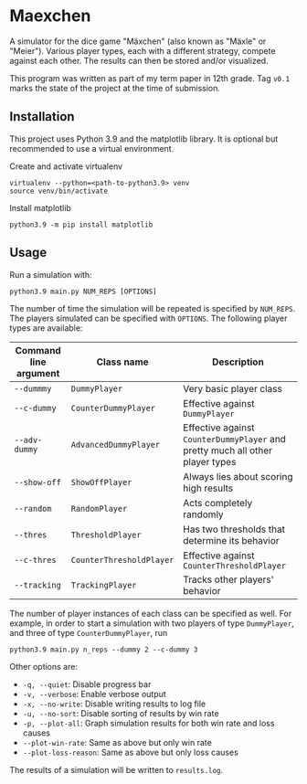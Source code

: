 # Maexchen

A simulator for the dice game "Mäxchen" (also known as "Mäxle" or "Meier").
Various player types, each with a different strategy, compete against each other.
The results can then be stored and/or visualized.

This program was written as part of my term paper in 12th grade.
Tag `v0.1` marks the state of the project at the time of submission.

## Installation
This project uses Python 3.9 and the matplotlib library. It is optional but recommended to use a virtual environment.

Create and activate virtualenv
```
virtualenv --python=<path-to-python3.9> venv
source venv/bin/activate
```

Install matplotlib
```
python3.9 -m pip install matplotlib
```

## Usage
Run a simulation with:
```
python3.9 main.py NUM_REPS [OPTIONS]
```
The number of time the simulation will be repeated is specified by `NUM_REPS`.
The players simulated can be specified with `OPTIONS`.  The following player types are available:

Command line argument | Class name | Description
----------------------|------------|------------
`--dummmy` | `DummyPlayer` |  Very basic player class
`--c-dummy` | `CounterDummyPlayer` | Effective against `DummyPlayer`
`--adv-dummy` | `AdvancedDummyPlayer` | Effective against `CounterDummyPlayer` and pretty much all other player types
`--show-off` | `ShowOffPlayer` | Always lies about scoring high results
`--random` | `RandomPlayer` | Acts completely randomly
`--thres` | `ThresholdPlayer` | Has two thresholds that determine its behavior
`--c-thres` | `CounterThresholdPlayer` | Effective against `CounterThresholdPlayer`
`--tracking` | `TrackingPlayer` | Tracks other players' behavior

The number of player instances of each class can be specified as well.
For example, in order to start a simulation with two players of type `DummyPlayer`, and three of type `CounterDummyPlayer`, run
```
python3.9 main.py n_reps --dummy 2 --c-dummy 3
```

Other options are:

 * `-q, --quiet`: Disable progress bar
 * `-v, --verbose`: Enable verbose output
 * `-x, --no-write`: Disable writing results to log file
 * `-u, --no-sort`: Disable sorting of results by win rate
 * `-p, --plot-all`: Graph simulation results for both win rate and loss causes
 * `--plot-win-rate`: Same as above but only win rate
 * `--plot-loss-reason`: Same as above but only loss causes

The results of a simulation will be written to `results.log`.